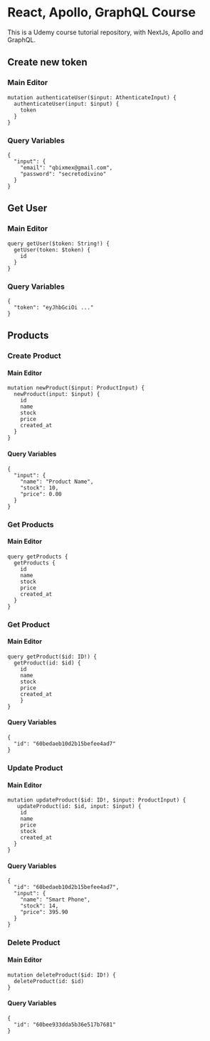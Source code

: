 # React, Apollo, GraphQL Course

This is a Udemy course tutorial repository, with NextJs, Apollo and GraphQL.

## Create new token

### Main Editor
```
mutation authenticateUser($input: AthenticateInput) {
  authenticateUser(input: $input) {
    token
  }
}
```

### Query Variables

```
{
  "input": {
    "email": "qbixmex@gmail.com",
    "password": "secretodivino"
  }
}
```

## Get User

### Main Editor
```
query getUser($token: String!) {
  getUser(token: $token) {
    id
  }
}
```

### Query Variables

```
{
  "token": "eyJhbGciOi ..."
}
```
## Products

### Create Product

#### Main Editor
```
mutation newProduct($input: ProductInput) {
  newProduct(input: $input) {
    id
    name
    stock
    price
    created_at
  }
}
```

#### Query Variables

```
{
  "input": {
    "name": "Product Name",
    "stock": 10,
    "price": 0.00
  }
}
```
### Get Products

#### Main Editor

```
query getProducts {
  getProducts {
    id
    name
    stock
    price
    created_at
  }
}
```

### Get Product

#### Main Editor
```
query getProduct($id: ID!) {
  getProduct(id: $id) {
  	id
  	name
  	stock
  	price
  	created_at
	}
}
```

#### Query Variables
```
{
  "id": "60bedaeb10d2b15befee4ad7"
}
```

### Update Product

#### Main Editor
```
mutation updateProduct($id: ID!, $input: ProductInput) {
   updateProduct(id: $id, input: $input) {
    id
    name
    price
    stock
    created_at
  }
}
```

#### Query Variables
```
{
  "id": "60bedaeb10d2b15befee4ad7",
  "input": {
    "name": "Smart Phone",
    "stock": 14,
    "price": 395.90
  }
}
```

### Delete Product

#### Main Editor
```
mutation deleteProduct($id: ID!) {
  deleteProduct(id: $id)
}
```

#### Query Variables
```
{
  "id": "60bee933dda5b36e517b7681"
}
```